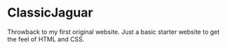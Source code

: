 # ClassicJaguar
Throwback to my first original website. Just a basic starter website to get the feel of HTML and CSS.
